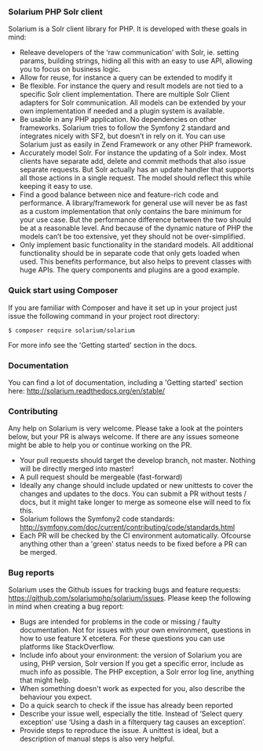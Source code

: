 
### Solarium PHP Solr client

Solarium is a Solr client library for PHP. It is developed with these goals in mind:

* Releave developers of the ‘raw communication’ with Solr, ie. setting params, building strings, hiding all this with an easy to use API, allowing you to focus on business logic.
* Allow for reuse, for instance a query can be extended to modify it
* Be flexible. For instance the query and result models are not tied to a specific Solr client implementation. There are multiple Solr Client adapters for Solr communication. All models can be extended by your own implementation if needed and a plugin system is available.
* Be usable in any PHP application. No dependencies on other frameworks. Solarium tries to follow the Symfony 2 standard and integrates nicely with SF2, but doesn’t in rely on it. You can use Solarium just as easily in Zend Framework or any other PHP framework.
* Accurately model Solr. For instance the updating of a Solr index. Most clients have separate add, delete and commit methods that also issue separate requests. But Solr actually has an update handler that supports all those actions in a single request. The model should reflect this while keeping it easy to use.
* Find a good balance between nice and feature-rich code and performance. A library/framework for general use will never be as fast as a custom implementation that only contains the bare minimum for your use case. But the performance difference between the two should be at a reasonable level. And because of the dynamic nature of PHP the models can’t be too extensive, yet they should not be over-simplified.
* Only implement basic functionality in the standard models. All additional functionality should be in separate code that only gets loaded when used. This benefits performance, but also helps to prevent classes with huge APIs. The query components and plugins are a good example.

### Quick start using Composer

If you are familiar with Composer and have it set up in your project just issue the following command in your project root directory:

```
$ composer require solarium/solarium
```

For more info see the 'Getting started' section in the docs.

### Documentation

You can find a lot of documentation, including a 'Getting started' section here: http://solarium.readthedocs.org/en/stable/

### Contributing

Any help on Solarium is very welcome. Please take a look at the pointers below, but your PR is always welcome. If there are any issues someone might be able to help you or continue working on the PR.

* Your pull requests should target the develop branch, not master. Nothing will be directly merged into master!
* A pull request should be mergeable (fast-forward) 
* Ideally any change should include updated or new unittests to cover the changes and updates to the docs. You can submit a PR without tests / docs, but it might take longer to merge as someone else will need to fix this.
* Solarium follows the Symfony2 code standards: http://symfony.com/doc/current/contributing/code/standards.html
* Each PR will be checked by the CI environment automatically. Ofcourse anything other than a 'green' status needs to be fixed before a PR can be merged.

### Bug reports

Solarium uses the Github issues for tracking bugs and feature requests: https://github.com/solariumphp/solarium/issues. Please keep the following in mind when creating a bug report:

* Bugs are intended for problems in the code or missing / faulty documentation. Not for issues with your own environment, questions in how to use feature X etcetera. For these questions you can use platforms like StackOverflow.
* Include info about your environment: the version of Solarium you are using, PHP version, Solr version
If you get a specific error, include as much info as possible. The PHP exception, a Solr error log line, anything that might help.
* When something doesn't work as expected for you, also describe the behaviour you expect.
* Do a quick search to check if the issue has already been reported
* Describe your issue well, especially the title. Instead of ‘Select query exception’ use ‘Using a dash in a filterquery tag causes an exception’.
* Provide steps to reproduce the issue. A unittest is ideal, but a description of manual steps is also very helpful.
